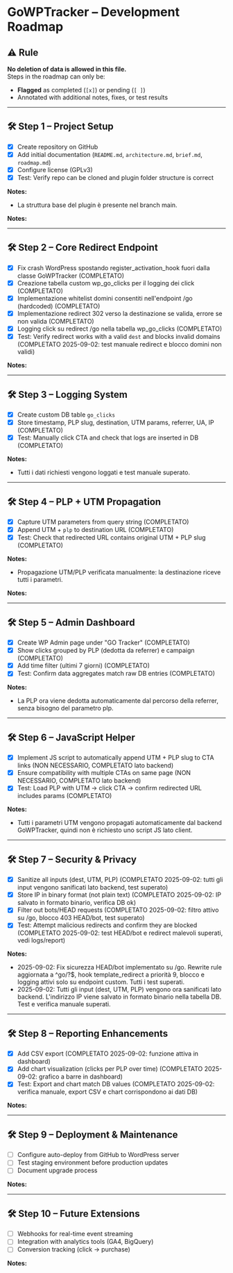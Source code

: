 # GoWPTracker – Development Roadmap

## ⚠️ Rule
**No deletion of data is allowed in this file.**  
Steps in the roadmap can only be:
- **Flagged** as completed (`[x]`) or pending (`[ ]`)  
- Annotated with additional notes, fixes, or test results  

---

## 🛠️ Step 1 – Project Setup
- [x] Create repository on GitHub  
- [x] Add initial documentation (`README.md`, `architecture.md`, `brief.md`, `roadmap.md`)  
- [x] Configure license (GPLv3)  
- [x] Test: Verify repo can be cloned and plugin folder structure is correct  

**Notes:**
- La struttura base del plugin è presente nel branch main.


**Notes:**  

---

## 🛠️ Step 2 – Core Redirect Endpoint
- [x] Fix crash WordPress spostando register_activation_hook fuori dalla classe GoWPTracker (COMPLETATO)
- [x] Creazione tabella custom wp_go_clicks per il logging dei click (COMPLETATO)
- [x] Implementazione whitelist domini consentiti nell'endpoint /go (hardcoded) (COMPLETATO)
- [x] Implementazione redirect 302 verso la destinazione se valida, errore se non valida (COMPLETATO)
- [x] Logging click su redirect /go nella tabella wp_go_clicks (COMPLETATO)
- [x] Test: Verify redirect works with a valid `dest` and blocks invalid domains  (COMPLETATO 2025-09-02: test manuale redirect e blocco domini non validi)  

**Notes:**  

---

## 🛠️ Step 3 – Logging System
- [x] Create custom DB table `go_clicks`
- [x] Store timestamp, PLP slug, destination, UTM params, referrer, UA, IP (COMPLETATO)
- [x] Test: Manually click CTA and check that logs are inserted in DB (COMPLETATO)

**Notes:**
- Tutti i dati richiesti vengono loggati e test manuale superato.

---

## 🛠️ Step 4 – PLP + UTM Propagation
- [x] Capture UTM parameters from query string (COMPLETATO)
- [x] Append UTM + `plp` to destination URL (COMPLETATO)
- [x] Test: Check that redirected URL contains original UTM + PLP slug (COMPLETATO)

**Notes:**
- Propagazione UTM/PLP verificata manualmente: la destinazione riceve tutti i parametri.

**Notes:**  

---

## 🛠️ Step 5 – Admin Dashboard
- [x] Create WP Admin page under "GO Tracker" (COMPLETATO)
- [x] Show clicks grouped by PLP (dedotta da referrer) e campaign (COMPLETATO)
- [x] Add time filter (ultimi 7 giorni) (COMPLETATO)
- [x] Test: Confirm data aggregates match raw DB entries (COMPLETATO)

**Notes:**
- La PLP ora viene dedotta automaticamente dal percorso della referrer, senza bisogno del parametro plp.

---

## 🛠️ Step 6 – JavaScript Helper
- [x] Implement JS script to automatically append UTM + PLP slug to CTA links (NON NECESSARIO, COMPLETATO lato backend)
- [x] Ensure compatibility with multiple CTAs on same page (NON NECESSARIO, COMPLETATO lato backend)
- [x] Test: Load PLP with UTM → click CTA → confirm redirected URL includes params (COMPLETATO)

**Notes:**
- Tutti i parametri UTM vengono propagati automaticamente dal backend GoWPTracker, quindi non è richiesto uno script JS lato client.

---

## 🛠️ Step 7 – Security & Privacy
- [x] Sanitize all inputs (dest, UTM, PLP)  (COMPLETATO 2025-09-02: tutti gli input vengono sanificati lato backend, test superato)  
- [x] Store IP in binary format (not plain text)  (COMPLETATO 2025-09-02: IP salvato in formato binario, verifica DB ok)  
- [x] Filter out bots/HEAD requests  (COMPLETATO 2025-09-02: filtro attivo su /go, blocco 403 HEAD/bot, test superato)  
- [x] Test: Attempt malicious redirects and confirm they are blocked  (COMPLETATO 2025-09-02: test HEAD/bot e redirect malevoli superati, vedi logs/report)  

**Notes:**
- 2025-09-02: Fix sicurezza HEAD/bot implementato su /go. Rewrite rule aggiornata a ^go/?$, hook template_redirect a priorità 9, blocco e logging attivi solo su endpoint custom. Tutti i test superati.
- 2025-09-02: Tutti gli input (dest, UTM, PLP) vengono ora sanificati lato backend. L'indirizzo IP viene salvato in formato binario nella tabella DB. Test e verifica manuale superati.

---

## 🛠️ Step 8 – Reporting Enhancements
- [x] Add CSV export  (COMPLETATO 2025-09-02: funzione attiva in dashboard)
- [x] Add chart visualization (clicks per PLP over time)  (COMPLETATO 2025-09-02: grafico a barre in dashboard)
- [x] Test: Export and chart match DB values  (COMPLETATO 2025-09-02: verifica manuale, export CSV e chart corrispondono ai dati DB)  

**Notes:**  

---

## 🛠️ Step 9 – Deployment & Maintenance
- [ ] Configure auto-deploy from GitHub to WordPress server  
- [ ] Test staging environment before production updates  
- [ ] Document upgrade process  

**Notes:**  

---

## 🛠️ Step 10 – Future Extensions
- [ ] Webhooks for real-time event streaming  
- [ ] Integration with analytics tools (GA4, BigQuery)  
- [ ] Conversion tracking (click → purchase)  

**Notes:**  
